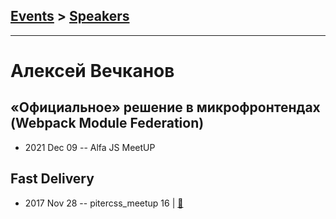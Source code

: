 ## [Events](../README.md) > [Speakers](../speakers.md)
---

# Алексей Вечканов

## «Официальное» решение в микрофронтендах (Webpack Module Federation)
- 2021 Dec 09 -- Alfa JS MeetUP    
## Fast Delivery
- 2017 Nov 28 -- pitercss_meetup 16  | [:notebook:](https://pitercss.ru/16/pres/fast-delivery/)  
